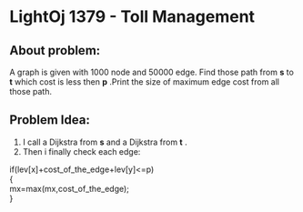 # LightOj 1379 - Toll Management

## About problem:  
A graph is given with 1000 node and 50000 edge. Find those path from **s** to **t** which cost is less then **p** .Print the size of maximum edge cost from all those path.
  

## Problem Idea:  

 1. I call a Dijkstra from **s** and a Dijkstra from **t** . 
 2. Then i finally check each edge:   
 

if(lev[x]+cost_of_the_edge+lev[y]<=p)  
{  
		mx=max(mx,cost_of_the_edge);  
}

<!--stackedit_data:
eyJoaXN0b3J5IjpbLTkyODQzNzA1N119
-->